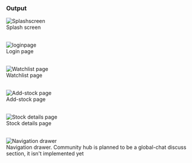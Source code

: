 <h3>Output</h3>

![Splashscreen](img-github/0.png)<br>
Splash screen<br><br>

![loginpage](img-github/1.png)<br>
Login page<br><br>

![Watchlist page](img-github/2.png)<br>
Watchlist page<br><br>

![Add-stock page](img-github/4.png)<br>
Add-stock page<br><br>

![Stock details page](img-github/5.png)<br>
Stock details page<br><br>

![Navigation drawer](img-github/3.png)<br>
Navigation drawer. Community hub is planned to be a global-chat discuss section, it isn't implemented yet<br><br>
